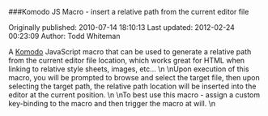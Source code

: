 ###Komodo JS Macro - insert a relative path from the current editor file

Originally published: 2010-07-14 18:10:13
Last updated: 2012-02-24 00:23:09
Author: Todd Whiteman

A [Komodo](http://www.activestate.com/komodo) JavaScript macro that can be used to generate a relative path from the current editor file location, which works great for HTML when linking to relative style sheets, images, etc...\n\nUpon execution of this macro, you will be prompted to browse and select the target file, then upon selecting the target path, the relative path location will be inserted into the editor at the current position.\n\nTo best use this macro - assign a custom key-binding to the macro and then trigger the macro at will.\n